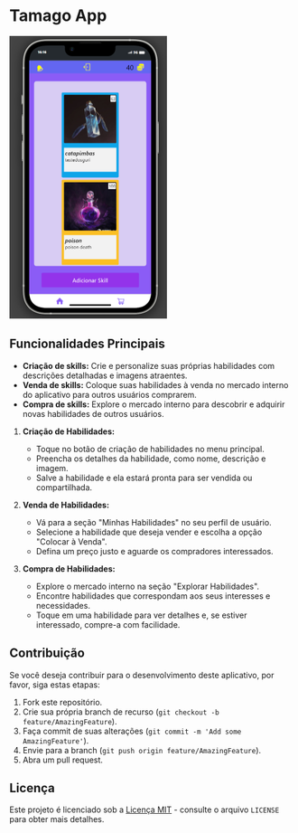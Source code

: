 # Tamago App


<img src="./assets/tamago-mobile.png" alt="Tamago App Logo" width="280" height="500">

## Funcionalidades Principais

- **Criação de skills:** Crie e personalize suas próprias habilidades com descrições detalhadas e imagens atraentes.
- **Venda de skills:** Coloque suas habilidades à venda no mercado interno do aplicativo para outros usuários comprarem.
- **Compra de skills:** Explore o mercado interno para descobrir e adquirir novas habilidades de outros usuários.


1. **Criação de Habilidades:**
   - Toque no botão de criação de habilidades no menu principal.
   - Preencha os detalhes da habilidade, como nome, descrição e imagem.
   - Salve a habilidade e ela estará pronta para ser vendida ou compartilhada.

2. **Venda de Habilidades:**
   - Vá para a seção "Minhas Habilidades" no seu perfil de usuário.
   - Selecione a habilidade que deseja vender e escolha a opção "Colocar à Venda".
   - Defina um preço justo e aguarde os compradores interessados.

3. **Compra de Habilidades:**
   - Explore o mercado interno na seção "Explorar Habilidades".
   - Encontre habilidades que correspondam aos seus interesses e necessidades.
   - Toque em uma habilidade para ver detalhes e, se estiver interessado, compre-a com facilidade.

## Contribuição

Se você deseja contribuir para o desenvolvimento deste aplicativo, por favor, siga estas etapas:

1. Fork este repositório.
2. Crie sua própria branch de recurso (`git checkout -b feature/AmazingFeature`).
3. Faça commit de suas alterações (`git commit -m 'Add some AmazingFeature'`).
4. Envie para a branch (`git push origin feature/AmazingFeature`).
5. Abra um pull request.


## Licença

Este projeto é licenciado sob a [Licença MIT](https://opensource.org/licenses/MIT) - consulte o arquivo `LICENSE` para obter mais detalhes.
